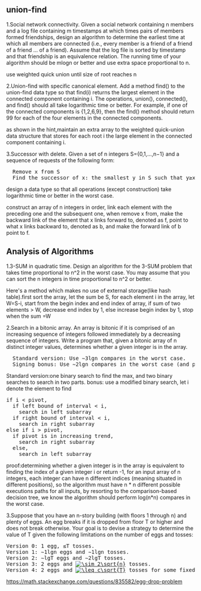 ## union-find
1.Social network connectivity. Given a social network containing n members and a log file containing m timestamps at which times pairs of members formed friendships, design an algorithm to determine the earliest time at which all members are connected (i.e., every member is a friend of a friend of a friend ... of a friend). Assume that the log file is sorted by timestamp and that friendship is an equivalence relation. The running time of your algorithm should be mlogn or better and use extra space proportional to n.

use weighted quick union until size of root reaches n

2.Union-find with specific canonical element. Add a method find() to the union-find data type so that find(i) returns the largest element in the connected component containing i. The operations, union(), connected(), and find() should all take logarithmic time or better.
For example, if one of the connected components is {1,2,6,9}, then the find() method should return 99 for each of the four elements in the connected components.

as shown in the hint,maintain an extra array to the weighted quick-union data structure that stores for each root i the large element in the connected component containing i.

3.Successor with delete. Given a set of n integers S={0,1,...,n−1} and a sequence of requests of the following form:  
<pre>
  Remove x from S
  Find the successor of x: the smallest y in S such that y≥x.  
</pre>
design a data type so that all operations (except construction) take logarithmic time or better in the worst case.

construct an array of n integers in order, link each element with the preceding one and the subsequent one, when remove x from, make the backward link of the element that x links forward to, denoted as f, point to what x links backward to, denoted as b, and make the forward link of b point to f.

## Analysis of Algorithms
1.3-SUM in quadratic time. Design an algorithm for the 3-SUM problem that takes time proportional to n^2 in the worst case. You may assume that you can sort the n integers in time proportional to n^2 or better.

Here's a method which makes no use of external storage(like hash table).first sort the array, let the sum be S, for each element i in the array, let W=S-i, start from the begin index and end index of array, if sum of two elements > W, decrease end index by 1, else increase begin index by 1, stop when the sum =W

2.Search in a bitonic array. An array is bitonic if it is comprised of an increasing sequence of integers followed immediately by a decreasing sequence of integers. Write a program that, given a bitonic array of n distinct integer values, determines whether a given integer is in the array.
<pre>
  Standard version: Use ∼3lgn compares in the worst case.
  Signing bonus: Use ∼2lgn compares in the worst case (and prove that no algorithm can guarantee to perform fewer than ∼2lgn compares in the worst case).
</pre>

Standard version:one binary search to find the max, and two binary searches to search in two parts.
bonus: use a modified binary search, let i denote the element to find  
<pre>
if i < pivot, 
  if left bound of interval < i,
    search in left subarray
  if right bound of interval < i,
    search in right subarray
else if i > pivot,
  if pivot is in increasing trend,
    search in right subarray
  else,
    search in left subarray
</pre>
proof:determining whether a given integer is in the array is equivalent to finding the index of a given integer i or return -1, for an  input array of n integers, each integer can have n different indices (meaning situated in different positions), so the algorithm must have n * n different possible executions paths for all inputs, by resorting to the comparison-based decision tree, we know the algorithm should perform log(n*n) compares in the worst case.

3.Suppose that you have an n-story building (with floors 1 through n) and plenty of eggs. An egg breaks if it is dropped from floor T or higher and does not break otherwise. Your goal is to devise a strategy to determine the value of T given the following limitations on the number of eggs and tosses:
<pre>
Version 0: 1 egg, ≤T tosses.
Version 1: ∼1lgn eggs and ∼1lgn tosses.
Version 2: ∼lgT eggs and ∼2lgT tosses.
Version 3: 2 eggs and <a href="https://www.codecogs.com/eqnedit.php?latex=\sim&space;2\sqrt{n}" target="_blank"><img src="https://latex.codecogs.com/gif.latex?\sim&space;2\sqrt{n}" title="\sim 2\sqrt{n}" /></a> tosses.
Version 4: 2 eggs and <a href="https://www.codecogs.com/eqnedit.php?latex=\leq&space;c\sqrt{T}" target="_blank"><img src="https://latex.codecogs.com/gif.latex?\leq&space;c\sqrt{T}" title="\leq c\sqrt{T}" /></a> tosses for some fixed constant c
</pre>

https://math.stackexchange.com/questions/835582/egg-drop-problem
